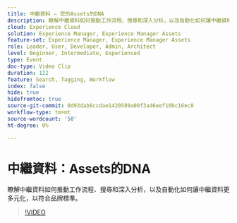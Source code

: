 ```yaml
---
title: 中繼資料 — 您的Assets的DNA
description: 瞭解中繼資料如何推動工作流程、搜尋和深入分析，以及自動化如何讓中繼資料更多元化，以符合品牌標準。
cloud: Experience Cloud
solution: Experience Manager, Experience Manager Assets
feature-set: Experience Manager, Experience Manager Assets
role: Leader, User, Developer, Admin, Architect
level: Beginner, Intermediate, Experienced
type: Event
doc-type: Video Clip
duration: 122
feature: Search, Tagging, Workflow
index: false
hide: true
hidefromtoc: true
source-git-commit: 0d93dab6ccdae1420589a00f3a46eef10bc16ec8
workflow-type: tm+mt
source-wordcount: '50'
ht-degree: 0%

---
```



# 中繼資料：Assets的DNA

瞭解中繼資料如何推動工作流程、搜尋和深入分析，以及自動化如何讓中繼資料更多元化，以符合品牌標準。

>[!VIDEO](https://video.tv.adobe.com/v/3459218/?learn=on&enablevpops)
